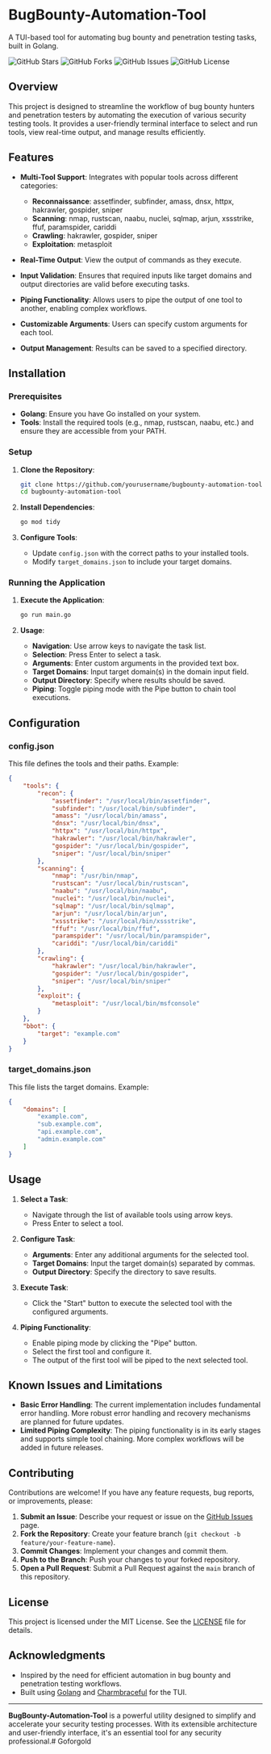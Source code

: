 # BugBounty-Automation-Tool

A TUI-based tool for automating bug bounty and penetration testing tasks, built in Golang.

![GitHub Stars](https://img.shields.io/github/stars/yourusername/bugbounty-automation-tool)
![GitHub Forks](https://img.shields.io/github/forks/yourusername/bugbounty-automation-tool)
![GitHub Issues](https://img.shields.io/github/issues/yourusername/bugbounty-automation-tool)
![GitHub License](https://img.shields.io/github/license/yourusername/bugbounty-automation-tool)

## Overview

This project is designed to streamline the workflow of bug bounty hunters and penetration testers by automating the execution of various security testing tools. It provides a user-friendly terminal interface to select and run tools, view real-time output, and manage results efficiently.

## Features

- **Multi-Tool Support**: Integrates with popular tools across different categories:
  - **Reconnaissance**: assetfinder, subfinder, amass, dnsx, httpx, hakrawler, gospider, sniper
  - **Scanning**: nmap, rustscan, naabu, nuclei, sqlmap, arjun, xssstrike, ffuf, paramspider, cariddi
  - **Crawling**: hakrawler, gospider, sniper
  - **Exploitation**: metasploit

- **Real-Time Output**: View the output of commands as they execute.

- **Input Validation**: Ensures that required inputs like target domains and output directories are valid before executing tasks.

- **Piping Functionality**: Allows users to pipe the output of one tool to another, enabling complex workflows.

- **Customizable Arguments**: Users can specify custom arguments for each tool.

- **Output Management**: Results can be saved to a specified directory.

## Installation

### Prerequisites

- **Golang**: Ensure you have Go installed on your system.
- **Tools**: Install the required tools (e.g., nmap, rustscan, naabu, etc.) and ensure they are accessible from your PATH.

### Setup

1. **Clone the Repository**:
   ```bash
   git clone https://github.com/yourusername/bugbounty-automation-tool.git
   cd bugbounty-automation-tool
   ```

2. **Install Dependencies**:
   ```bash
   go mod tidy
   ```

3. **Configure Tools**:
   - Update `config.json` with the correct paths to your installed tools.
   - Modify `target_domains.json` to include your target domains.

### Running the Application

1. **Execute the Application**:
   ```bash
   go run main.go
   ```

2. **Usage**:
   - **Navigation**: Use arrow keys to navigate the task list.
   - **Selection**: Press Enter to select a task.
   - **Arguments**: Enter custom arguments in the provided text box.
   - **Target Domains**: Input target domain(s) in the domain input field.
   - **Output Directory**: Specify where results should be saved.
   - **Piping**: Toggle piping mode with the Pipe button to chain tool executions.

## Configuration

### config.json

This file defines the tools and their paths. Example:

```json
{
    "tools": {
        "recon": {
            "assetfinder": "/usr/local/bin/assetfinder",
            "subfinder": "/usr/local/bin/subfinder",
            "amass": "/usr/local/bin/amass",
            "dnsx": "/usr/local/bin/dnsx",
            "httpx": "/usr/local/bin/httpx",
            "hakrawler": "/usr/local/bin/hakrawler",
            "gospider": "/usr/local/bin/gospider",
            "sniper": "/usr/local/bin/sniper"
        },
        "scanning": {
            "nmap": "/usr/bin/nmap",
            "rustscan": "/usr/local/bin/rustscan",
            "naabu": "/usr/local/bin/naabu",
            "nuclei": "/usr/local/bin/nuclei",
            "sqlmap": "/usr/local/bin/sqlmap",
            "arjun": "/usr/local/bin/arjun",
            "xssstrike": "/usr/local/bin/xssstrike",
            "ffuf": "/usr/local/bin/ffuf",
            "paramspider": "/usr/local/bin/paramspider",
            "cariddi": "/usr/local/bin/cariddi"
        },
        "crawling": {
            "hakrawler": "/usr/local/bin/hakrawler",
            "gospider": "/usr/local/bin/gospider",
            "sniper": "/usr/local/bin/sniper"
        },
        "exploit": {
            "metasploit": "/usr/local/bin/msfconsole"
        }
    },
    "bbot": {
        "target": "example.com"
    }
}
```

### target_domains.json

This file lists the target domains. Example:

```json
{
    "domains": [
        "example.com",
        "sub.example.com",
        "api.example.com",
        "admin.example.com"
    ]
}
```

## Usage

1. **Select a Task**:
   - Navigate through the list of available tools using arrow keys.
   - Press Enter to select a tool.

2. **Configure Task**:
   - **Arguments**: Enter any additional arguments for the selected tool.
   - **Target Domains**: Input the target domain(s) separated by commas.
   - **Output Directory**: Specify the directory to save results.

3. **Execute Task**:
   - Click the "Start" button to execute the selected tool with the configured arguments.

4. **Piping Functionality**:
   - Enable piping mode by clicking the "Pipe" button.
   - Select the first tool and configure it.
   - The output of the first tool will be piped to the next selected tool.

## Known Issues and Limitations

- **Basic Error Handling**: The current implementation includes fundamental error handling. More robust error handling and recovery mechanisms are planned for future updates.
- **Limited Piping Complexity**: The piping functionality is in its early stages and supports simple tool chaining. More complex workflows will be added in future releases.

## Contributing

Contributions are welcome! If you have any feature requests, bug reports, or improvements, please:

1. **Submit an Issue**: Describe your request or issue on the [GitHub Issues](https://github.com/yourusername/bugbounty-automation-tool/issues) page.
2. **Fork the Repository**: Create your feature branch (`git checkout -b feature/your-feature-name`).
3. **Commit Changes**: Implement your changes and commit them.
4. **Push to the Branch**: Push your changes to your forked repository.
5. **Open a Pull Request**: Submit a Pull Request against the `main` branch of this repository.

## License

This project is licensed under the MIT License. See the [LICENSE](LICENSE) file for details.

## Acknowledgments

- Inspired by the need for efficient automation in bug bounty and penetration testing workflows.
- Built using [Golang](https://golang.org/) and [Charmbraceful](https://github.com/charmbraceful/charmbraceful) for the TUI.

---

**BugBounty-Automation-Tool** is a powerful utility designed to simplify and accelerate your security testing processes. With its extensible architecture and user-friendly interface, it's an essential tool for any security professional.# Goforgold
